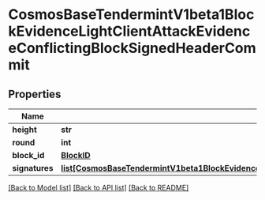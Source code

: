 # CosmosBaseTendermintV1beta1BlockEvidenceLightClientAttackEvidenceConflictingBlockSignedHeaderCommit

## Properties
Name | Type | Description | Notes
------------ | ------------- | ------------- | -------------
**height** | **str** |  | [optional] 
**round** | **int** |  | [optional] 
**block_id** | [**BlockID**](BlockID.md) |  | [optional] 
**signatures** | [**list[CosmosBaseTendermintV1beta1BlockEvidenceLightClientAttackEvidenceConflictingBlockSignedHeaderCommitSignatures]**](CosmosBaseTendermintV1beta1BlockEvidenceLightClientAttackEvidenceConflictingBlockSignedHeaderCommitSignatures.md) |  | [optional] 

[[Back to Model list]](../README.md#documentation-for-models) [[Back to API list]](../README.md#documentation-for-api-endpoints) [[Back to README]](../README.md)

